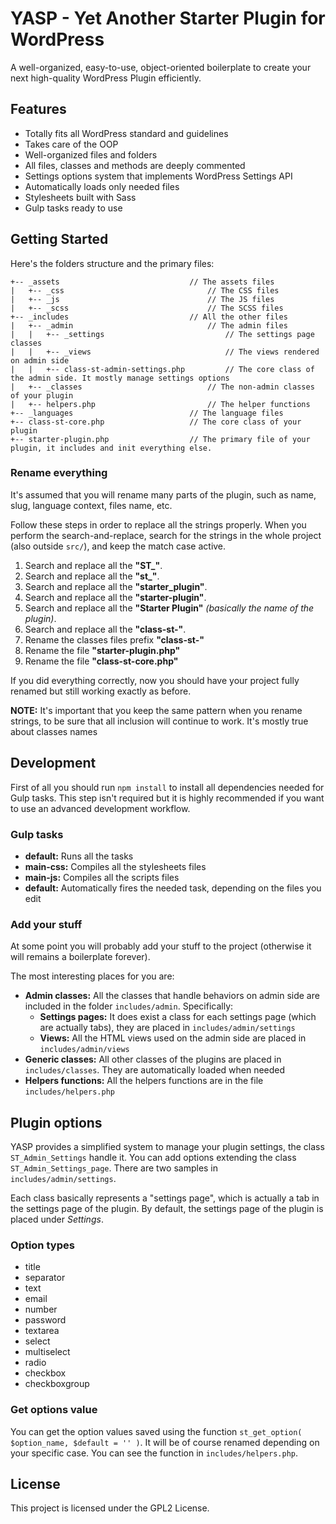 # YASP - Yet Another Starter Plugin for WordPress

A well-organized, easy-to-use, object-oriented boilerplate to create your next high-quality WordPress Plugin
efficiently.

## Features

- Totally fits all WordPress standard and guidelines
- Takes care of the OOP
- Well-organized files and folders
- All files, classes and methods are deeply commented
- Settings options system that implements WordPress Settings API
- Automatically loads only needed files
- Stylesheets built with Sass
- Gulp tasks ready to use 

## Getting Started

Here's the folders structure and the primary files:

```
+-- _assets                             // The assets files
|   +-- _css                                // The CSS files 
|   +-- _js                                 // The JS files
|   +-- _scss                               // The SCSS files
+-- _includes                           // All the other files
|   +-- _admin                              // The admin files
|   |   +-- _settings                           // The settings page classes
|   |   +-- _views                              // The views rendered on admin side
|   |   +-- class-st-admin-settings.php         // The core class of the admin side. It mostly manage settings options
|   +-- _classes                            // The non-admin classes of your plugin
|   +-- helpers.php                         // The helper functions
+-- _languages                          // The language files
+-- class-st-core.php                   // The core class of your plugin
+-- starter-plugin.php                  // The primary file of your plugin, it includes and init everything else.
```
### Rename everything

It's assumed that you will rename many parts of the plugin, such as name, slug, language context, files name, etc.

Follow these steps in order to replace all the strings properly.
When you perform the search-and-replace, search for the strings in the whole project (also outside `src/`), and keep the 
match case active.

 1. Search and replace all the **"ST_"**. 
 2. Search and replace all the **"st_"**. 
 3. Search and replace all the **"starter_plugin"**.
 4. Search and replace all the **"starter-plugin"**.
 5. Search and replace all the **"Starter Plugin"** *(basically the name of the plugin)*.
 6. Search and replace all the **"class-st-"**.
 7. Rename the classes files prefix **"class-st-"**
 8. Rename the file **"starter-plugin.php"**
 9. Rename the file **"class-st-core.php"**

If you did everything correctly, now you should have your project fully renamed but still working exactly as before.

**NOTE:** It's important that you keep the same pattern when you rename strings, to be sure that all inclusion will
continue to work. It's mostly true about classes names


## Development

First of all you should run `npm install` to install all dependencies needed for Gulp tasks. This step isn't required
but it is highly recommended if you want to use an advanced development workflow.

### Gulp tasks

- **default:** Runs all the tasks
- **main-css:** Compiles all the stylesheets files
- **main-js:** Compiles all the scripts files
- **default:** Automatically fires the needed task, depending on the files you edit 


### Add your stuff

At some point you will probably add your stuff to the project (otherwise it will remains a boilerplate forever).

The most interesting places for you are:

- **Admin classes:** All the classes that handle behaviors on admin side are included in the folder `includes/admin`.
Specifically:
    - **Settings pages:** It does exist a class for each settings page (which are actually tabs), they are placed in
     `includes/admin/settings`
    - **Views:** All the HTML views used on the admin side are placed in `includes/admin/views`
- **Generic classes:** All other classes of the plugins are placed in `includes/classes`. They are automatically loaded
when needed
- **Helpers functions:** All the helpers functions are in the file `includes/helpers.php`


## Plugin options

YASP provides a simplified system to manage your plugin settings, the class `ST_Admin_Settings` handle it.
You can add options extending the class `ST_Admin_Settings_page`.
There are two samples in `includes/admin/settings`.

Each class basically represents a "settings page", which is actually a tab in the settings page of the plugin.
By default, the settings page of the plugin is placed under _Settings_.

### Option types
- title
- separator
- text
- email
- number
- password
- textarea
- select
- multiselect
- radio
- checkbox
- checkboxgroup

### Get options value

You can get the option values saved using the function `st_get_option( $option_name, $default = '' )`.
It will be of course renamed depending on your specific case.
You can see the function in `includes/helpers.php`.

## License

This project is licensed under the GPL2 License.
